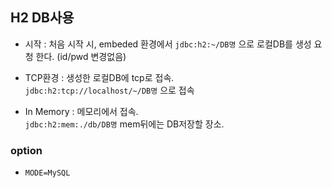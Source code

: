 
## H2 DB사용
- 시작
: 처음 시작 시, embeded 환경에서 `jdbc:h2:~/DB명` 으로 로컬DB를 생성 요청 한다. (id/pwd 변경없음)  


- TCP환경
: 생성한 로컬DB에 tcp로 접속.   
`jdbc:h2:tcp://localhost/~/DB명` 으로 접속   

- In Memory
: 메모리에서 접속.  
`jdbc:h2:mem:./db/DB명` mem뒤에는 DB저장할 장소.  

### option
- `MODE=MySQL`
